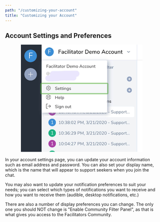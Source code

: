 ```yaml
---
path: "/customizing-your-account"
title: "Customizing your Account"
---
```


## Account Settings and Preferences

<p align="center">
<img src="/images/account-settings.jpg" alt="Account settings" width="400" />
</p>

In your account settings page, you can update your account information such as email address and password. You can also set your display name, which is the name that will appear to support seekers when you join the chat.

You may also want to update your notification preferences to suit your needs; you can select which types of notifications you want to receive and how you want to receive them (audible, desktop notifications, etc.)

There are also a number of display preferences you can change. The only one you should NOT change is "Enable Community Filter Panel", as that is what gives you access to the Facilitators Community.